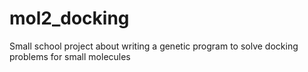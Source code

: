 # mol2_docking
Small school project about writing a genetic program to solve docking problems for small molecules
